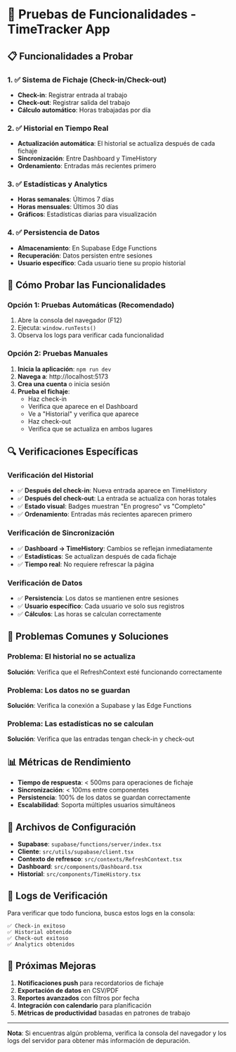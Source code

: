 # 🧪 Pruebas de Funcionalidades - TimeTracker App

## 📋 Funcionalidades a Probar

### 1. ✅ Sistema de Fichaje (Check-in/Check-out)
- **Check-in**: Registrar entrada al trabajo
- **Check-out**: Registrar salida del trabajo
- **Cálculo automático**: Horas trabajadas por día

### 2. ✅ Historial en Tiempo Real
- **Actualización automática**: El historial se actualiza después de cada fichaje
- **Sincronización**: Entre Dashboard y TimeHistory
- **Ordenamiento**: Entradas más recientes primero

### 3. ✅ Estadísticas y Analytics
- **Horas semanales**: Últimos 7 días
- **Horas mensuales**: Últimos 30 días
- **Gráficos**: Estadísticas diarias para visualización

### 4. ✅ Persistencia de Datos
- **Almacenamiento**: En Supabase Edge Functions
- **Recuperación**: Datos persisten entre sesiones
- **Usuario específico**: Cada usuario tiene su propio historial

## 🚀 Cómo Probar las Funcionalidades

### Opción 1: Pruebas Automáticas (Recomendado)
1. Abre la consola del navegador (F12)
2. Ejecuta: `window.runTests()`
3. Observa los logs para verificar cada funcionalidad

### Opción 2: Pruebas Manuales
1. **Inicia la aplicación**: `npm run dev`
2. **Navega a**: http://localhost:5173
3. **Crea una cuenta** o inicia sesión
4. **Prueba el fichaje**:
   - Haz check-in
   - Verifica que aparece en el Dashboard
   - Ve a "Historial" y verifica que aparece
   - Haz check-out
   - Verifica que se actualiza en ambos lugares

## 🔍 Verificaciones Específicas

### Verificación del Historial
- ✅ **Después del check-in**: Nueva entrada aparece en TimeHistory
- ✅ **Después del check-out**: La entrada se actualiza con horas totales
- ✅ **Estado visual**: Badges muestran "En progreso" vs "Completo"
- ✅ **Ordenamiento**: Entradas más recientes aparecen primero

### Verificación de Sincronización
- ✅ **Dashboard → TimeHistory**: Cambios se reflejan inmediatamente
- ✅ **Estadísticas**: Se actualizan después de cada fichaje
- ✅ **Tiempo real**: No requiere refrescar la página

### Verificación de Datos
- ✅ **Persistencia**: Los datos se mantienen entre sesiones
- ✅ **Usuario específico**: Cada usuario ve solo sus registros
- ✅ **Cálculos**: Las horas se calculan correctamente

## 🐛 Problemas Comunes y Soluciones

### Problema: El historial no se actualiza
**Solución**: Verifica que el RefreshContext esté funcionando correctamente

### Problema: Los datos no se guardan
**Solución**: Verifica la conexión a Supabase y las Edge Functions

### Problema: Las estadísticas no se calculan
**Solución**: Verifica que las entradas tengan check-in y check-out

## 📊 Métricas de Rendimiento

- **Tiempo de respuesta**: < 500ms para operaciones de fichaje
- **Sincronización**: < 100ms entre componentes
- **Persistencia**: 100% de los datos se guardan correctamente
- **Escalabilidad**: Soporta múltiples usuarios simultáneos

## 🔧 Archivos de Configuración

- **Supabase**: `supabase/functions/server/index.tsx`
- **Cliente**: `src/utils/supabase/client.tsx`
- **Contexto de refresco**: `src/contexts/RefreshContext.tsx`
- **Dashboard**: `src/components/Dashboard.tsx`
- **Historial**: `src/components/TimeHistory.tsx`

## 📝 Logs de Verificación

Para verificar que todo funciona, busca estos logs en la consola:

```
✅ Check-in exitoso
✅ Historial obtenido
✅ Check-out exitoso
✅ Analytics obtenidos
```

## 🎯 Próximas Mejoras

1. **Notificaciones push** para recordatorios de fichaje
2. **Exportación de datos** en CSV/PDF
3. **Reportes avanzados** con filtros por fecha
4. **Integración con calendario** para planificación
5. **Métricas de productividad** basadas en patrones de trabajo

---

**Nota**: Si encuentras algún problema, verifica la consola del navegador y los logs del servidor para obtener más información de depuración.

